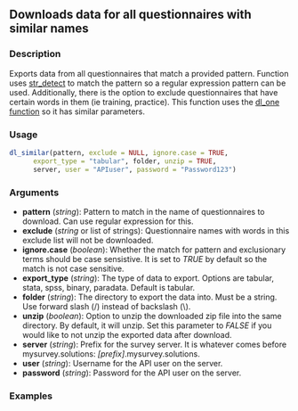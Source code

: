 ## Downloads data for all questionnaires with similar names

### Description
Exports data from all questionnaires that match a provided pattern. Function uses [str_detect](https://www.rdocumentation.org/packages/stringr/versions/1.3.1/topics/str_detect) to match the pattern so a regular expression pattern can be used. Additionally, there is the option to exclude questionnaires that have certain words in them (ie training, practice). This function uses the [dl_one function](dl_one.md) so it has similar parameters. 

### Usage
```R
dl_similar(pattern, exclude = NULL, ignore.case = TRUE, 
      export_type = "tabular", folder, unzip = TRUE, 
      server, user = "APIuser", password = "Password123")
```

### Arguments
* **pattern** (*string*): Pattern to match in the name of questionnaires to download. Can use regular expression for this.
* **exclude** (*string* or list of strings): Questionnaire names with words in this exclude list will not be downloaded.
* **ignore.case** (*boolean*): Whether the match for pattern and exclusionary terms should be case sensistive. It is set to *TRUE* by default so the match is not case sensitive.
* **export_type** (*string*): The type of data to export. Options are tabular, stata, spss, binary, paradata. Default is tabular.
* **folder** (*string*): The directory to export the data into. Must be a string. Use forward slash (/) instead of backslash (\\).
* **unzip** (*boolean*):  Option to unzip the downloaded zip file into the same directory. By default, it will unzip. Set this parameter to *FALSE* if you would like to not unzip the exported data after download.
* **server** (*string*): Prefix for the survey server. It is whatever comes before mysurvey.solutions: *[prefix]*.mysurvey.solutions.
* **user** (*string*): Username for the API user on the server.
* **password** (*string*): Password for the API user on the server.


### Examples

